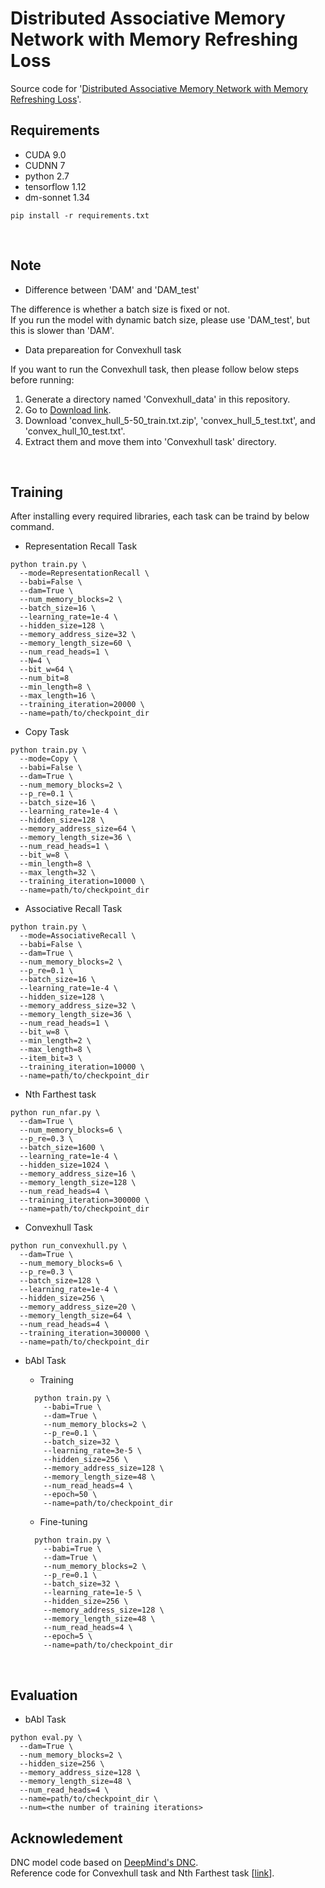 Distributed Associative Memory Network with Memory Refreshing Loss
===

Source code for '[Distributed Associative Memory Network with Memory Refreshing Loss](https://github.com/deepmind/dnc)'. <br>


Requirements
---
  * CUDA 9.0
  * CUDNN 7
  * python 2.7
  * tensorflow 1.12
  * dm-sonnet 1.34
  
```setup
pip install -r requirements.txt
```
  
<br>

Note
---

* Difference between 'DAM' and 'DAM_test'

The difference is whether a batch size is fixed or not. <br>
If you run the model with dynamic batch size, please use 'DAM_test', but this is slower than 'DAM'. <br>


* Data prepareation for Convexhull task

If you want to run the Convexhull task, then please follow below steps before running: <br>
1. Generate a directory named 'Convexhull_data' in this repository.
2. Go to [Download link](https://drive.google.com/drive/u/0/folders/0B2fg8yPGn2TCMzBtS0o4Q2RJaEU).
3. Download 'convex_hull_5-50_train.txt.zip', 'convex_hull_5_test.txt', and 'convex_hull_10_test.txt'.
4. Extract them and move them into 'Convexhull task' directory.



<br>


Training
---

After installing every required libraries, each task can be traind by below command. <br>


* Representation Recall Task
```shell
python train.py \
  --mode=RepresentationRecall \
  --babi=False \
  --dam=True \
  --num_memory_blocks=2 \
  --batch_size=16 \
  --learning_rate=1e-4 \
  --hidden_size=128 \
  --memory_address_size=32 \
  --memory_length_size=60 \
  --num_read_heads=1 \
  --N=4 \
  --bit_w=64 \
  --num_bit=8
  --min_length=8 \
  --max_length=16 \
  --training_iteration=20000 \
  --name=path/to/checkpoint_dir
```


* Copy Task
```shell
python train.py \
  --mode=Copy \
  --babi=False \
  --dam=True \
  --num_memory_blocks=2 \
  --p_re=0.1 \
  --batch_size=16 \
  --learning_rate=1e-4 \
  --hidden_size=128 \
  --memory_address_size=64 \
  --memory_length_size=36 \
  --num_read_heads=1 \
  --bit_w=8 \
  --min_length=8 \
  --max_length=32 \
  --training_iteration=10000 \
  --name=path/to/checkpoint_dir
```


* Associative Recall Task
```shell
python train.py \
  --mode=AssociativeRecall \
  --babi=False \
  --dam=True \
  --num_memory_blocks=2 \
  --p_re=0.1 \
  --batch_size=16 \
  --learning_rate=1e-4 \
  --hidden_size=128 \
  --memory_address_size=32 \
  --memory_length_size=36 \
  --num_read_heads=1 \
  --bit_w=8 \
  --min_length=2 \
  --max_length=8 \
  --item_bit=3 \
  --training_iteration=10000 \
  --name=path/to/checkpoint_dir
```


* Nth Farthest task
```shell
python run_nfar.py \
  --dam=True \
  --num_memory_blocks=6 \
  --p_re=0.3 \
  --batch_size=1600 \
  --learning_rate=1e-4 \
  --hidden_size=1024 \
  --memory_address_size=16 \
  --memory_length_size=128 \
  --num_read_heads=4 \
  --training_iteration=300000 \
  --name=path/to/checkpoint_dir
```


* Convexhull Task
```shell
python run_convexhull.py \
  --dam=True \
  --num_memory_blocks=6 \
  --p_re=0.3 \
  --batch_size=128 \
  --learning_rate=1e-4 \
  --hidden_size=256 \
  --memory_address_size=20 \
  --memory_length_size=64 \
  --num_read_heads=4 \
  --training_iteration=300000 \
  --name=path/to/checkpoint_dir
```





* bAbI Task
  * Training
  ```shell
    python train.py \
      --babi=True \
      --dam=True \
      --num_memory_blocks=2 \
      --p_re=0.1 \
      --batch_size=32 \
      --learning_rate=3e-5 \
      --hidden_size=256 \
      --memory_address_size=128 \
      --memory_length_size=48 \
      --num_read_heads=4 \
      --epoch=50 \
      --name=path/to/checkpoint_dir
  ```
  
  * Fine-tuning
  ```shell
    python train.py \
      --babi=True \
      --dam=True \
      --num_memory_blocks=2 \
      --p_re=0.1 \
      --batch_size=32 \
      --learning_rate=1e-5 \
      --hidden_size=256 \
      --memory_address_size=128 \
      --memory_length_size=48 \
      --num_read_heads=4 \
      --epoch=5 \
      --name=path/to/checkpoint_dir
  ```

<br> 

Evaluation
---

* bAbI Task

```shell
python eval.py \
  --dam=True \
  --num_memory_blocks=2 \
  --hidden_size=256 \
  --memory_address_size=128 \
  --memory_length_size=48 \
  --num_read_heads=4 \
  --name=path/to/checkpoint_dir \
  --num=<the number of training iterations>
```



Acknowledement
---
DNC model code based on [DeepMind's DNC](https://github.com/deepmind/dnc). <br>
Reference code for Convexhull task and Nth Farthest task [[link](https://github.com/thaihungle/SAM)].
